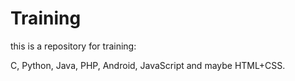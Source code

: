 # Training
this is a repository for training:

C, Python, Java, PHP, Android, JavaScript and maybe HTML+CSS.
